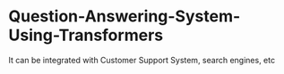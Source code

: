 # Question-Answering-System-Using-Transformers
It can be integrated with Customer Support System, search engines, etc
